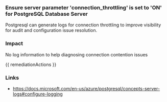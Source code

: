
### Ensure server parameter 'connection_throttling' is set to 'ON' for PostgreSQL Database Server

Postgresql can generate logs for connection throttling to improve visibility for audit and configuration issue resolution.

### Impact
No log information to help diagnosing connection contention issues

<!-- DO NOT CHANGE -->
{{ remediationActions }}

### Links
- https://docs.microsoft.com/en-us/azure/postgresql/concepts-server-logs#configure-logging
        
